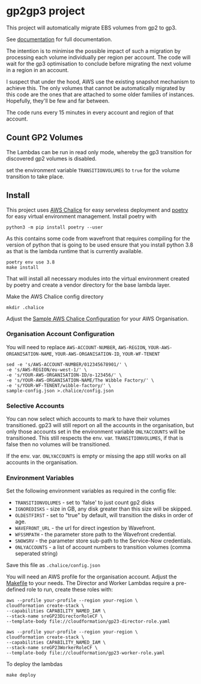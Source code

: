 # gp2gp3 project

This project will automatically migrate EBS volumes from gp2 to gp3.

See [documentation](doc/README.md) for full documentation.

The intention is to minimise the possible impact of such a migration by processing each volume individually per region per
account.  The code will wait for the gp3 optimisation to conclude before migrating the next volume in a region in an account.

I suspect that under the hood, AWS use the existing snapshot mechanism to achieve this.  The only volumes that cannot be
automatically migrated by this code are the ones that are attached to some older families of instances.  Hopefully, they'll be
few and far between.

The code runs every 15 minutes in every account and region of that account.

## Count GP2 Volumes
The Lambdas can be run in read only mode, whereby the gp3 transition for discovered gp2 volumes is disabled.

set the environment variable `TRANSITIONVOLUMES` to `true` for the volume transition to take place.

## Install

This project uses [AWS Chalice](https://chalice.readthedocs.io/en/stable/) for easy serveless deployment and [poetry](https://python-poetry.org/) for easy virtual environment management.  Install poetry with

```
python3 -m pip install poetry --user
```


As this contains some code from wavefront that requires compiling for the version of python that is going to be used ensure that
you install python 3.8 as that is the lambda runtime that is currently available.

```
poetry env use 3.8
make install
```
That will install all necessary modules into the virtual environment created by poetry and create a vendor directory for the base
lambda layer.

Make the AWS Chalice config directory
```
mkdir .chalice
```

Adjust the [Sample AWS Chalice Configuration](sample-config.json) for your AWS Organisation.

### Organisation Account Configuration

You will need to replace `AWS-ACCOUNT-NUMBER`, `AWS-REGION`, `YOUR-AWS-ORGANISATION-NAME`, `YOUR-AWS-ORGANISATION-ID`, `YOUR-WF-TENENT`

```
sed -e 's/AWS-ACCOUNT-NUMBER/012345678901/' \
-e 's/AWS-REGION/eu-west-1/' \
-e 's/YOUR-AWS-ORGANISATION-ID/o-123456/' \
-e 's/YOUR-AWS-ORGANISATION-NAME/The Wibble Factory/' \
-e 's/YOUR-WF-TENENT/wibble-factory/' \
sample-config.json >.chalice/config.json
```

### Selective Accounts

You can now select which accounts to mark to have their volumes transitioned.  gp23 will still report on all the accounts in the
organisation, but only those accounts set in the environment variable `ONLYACCOUNTS` will be transitioned.  This still respects
the env. var. `TRANSITIONVOLUMES`, if that is false then no volumes will be transitioned.

If the env. var. `ONLYACCOUNTS` is empty or missing the app still works on all accounts in the organisation.

### Environment Variables

Set the following environment variables as required in the config file:

* `TRANSITIONVOLUMES` - set to 'false' to just count gp2 disks
* `IGNOREDISKS` - size in GB, any disk greater than this size will be skipped.
* `OLDESTFIRST` - set to "true" by default, will transition the disks in order of age.
* `WAVEFRONT_URL` - the url for direct ingestion by Wavefront.
* `WFSSMPATH` - the parameter store path to the Wavefront credential.
* `SNOWSRV` - the parameter store sub-path to the Service-Now credentials.
* `ONLYACCOUNTS`  - a list of account numbers to transition volumes (comma seperated string)

Save this file as `.chalice/config.json`


You will need an AWS profile for the organisation account. Adjust the [Makefile](Makefile) to your needs.  The Director and
Worker Lambdas require a pre-defined role to run, create these roles with:

```
aws --profile your-profile --region your-region \
cloudformation create-stack \
--capabilities CAPABILITY_NAMED_IAM \
--stack-name sreGP23DirectorRoleCF \
--template-body file://cloudformation/gp23-director-role.yaml

aws --profile your-profile --region your-region \
cloudformation create-stack \
--capabilities CAPABILITY_NAMED_IAM \
--stack-name sreGP23WorkerRoleCF \
--template-body file://cloudformation/gp23-worker-role.yaml
```

To deploy the lambdas
```
make deploy
```
